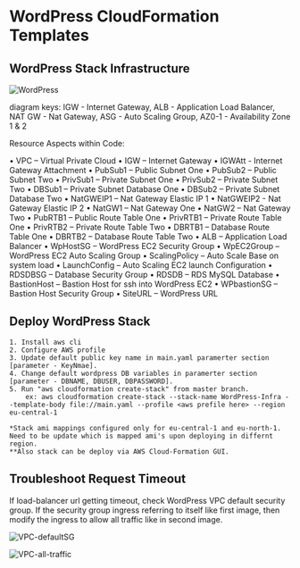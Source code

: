 # WordPress CloudFormation Templates

## WordPress Stack Infrastructure

![WordPress](https://user-images.githubusercontent.com/44127516/100315512-6d11aa80-2fc1-11eb-9044-0796ba89f0d1.jpg)

diagram keys:
  IGW - Internet Gateway, 
  ALB - Application Load Balancer, 
  NAT GW - Nat Gateway, 
  ASG - Auto Scaling Group, 
  AZ0-1 - Availability Zone 1 & 2
  
Resource Aspects within Code:

  •	VPC – Virtual Private Cloud
  •	IGW – Internet Gateway
  •	IGWAtt - Internet Gateway Attachment
  •	PubSub1 – Public Subnet One
  •	PubSub2 – Public Subnet Two
  •	PrivSub1 – Private Subnet One
  •	PrivSub2 – Private Subnet Two
  •	DBSub1 – Private Subnet Database One
  •	DBSub2 – Private Subnet Database Two
  •	NatGWEIP1 – Nat Gateway Elastic IP 1
  •	NatGWEIP2 - Nat Gateway Elastic IP 2
  •	NatGW1 – Nat Gateway One
  •	NatGW2 – Nat Gateway Two
  •	PubRTB1 – Public Route Table One
  •	PrivRTB1 – Private Route Table One
  •	PrivRTB2 – Private Route Table Two
  •	DBRTB1 – Database Route Table One
  •	DBRTB2 – Database Route Table Two
  •	ALB – Application Load Balancer
  •	WpHostSG – WordPress EC2 Security Group
  •	WpEC2Group – WordPress EC2 Auto Scaling Group
  •	ScalingPolicy – Auto Scale Base on system load
  •	LaunchConfig – Auto Scaling EC2 launch Configuration
  •	 RDSDBSG – Database Security Group
  •	RDSDB – RDS MySQL Database
  •	BastionHost – Bastion Host for ssh into WordPress EC2
  •	WPbastionSG – Bastion Host Security Group
  •	SiteURL – WordPress URL


## Deploy WordPress Stack
  
    1. Install aws cli
    2. Configure AWS profile
    3. Update default public key name in main.yaml paramerter section [parameter - KeyNmae].
    4. Change default wordpress DB variables in paramerter section [parameter - DBNAME, DBUSER, DBPASSWORD].
    5. Run "aws cloudformation create-stack" from master branch.
        ex: aws cloudformation create-stack --stack-name WordPress-Infra --template-body file://main.yaml --profile <aws prefile here> --region eu-central-1
    
    *Stack ami mappings configured only for eu-central-1 and eu-north-1. Need to be update which is mapped ami's upon deploying in differnt region.
    **Also stack can be deploy via AWS Cloud-Formation GUI.

## Troubleshoot Request Timeout
  
 If load-balancer url getting timeout, check WordPress VPC default security group. If the security group ingress referring to itself like first image, then modify the ingress to allow all traffic like in second image.
 
![VPC-defaultSG](https://user-images.githubusercontent.com/44127516/100249708-8b39c500-2f45-11eb-9b65-e02ed8248ecc.png)

![VPC-all-traffic](https://user-images.githubusercontent.com/44127516/100249722-8f65e280-2f45-11eb-8449-6ab7e4e2939b.png)
